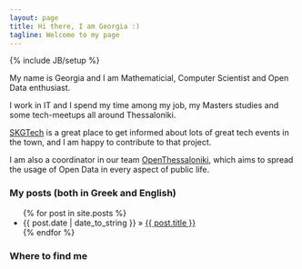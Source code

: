 ```yaml
---
layout: page
title: Hi there, I am Georgia :)
tagline: Welcome to my page
---
```

{% include JB/setup %}

My name is Georgia and I am Mathematicial, Computer Scientist and Open Data enthusiast. 


I work in IT and I spend my time among my job, my Masters studies and some tech-meetups all around Thessaloniki. 

[SKGTech](www.skgtech.io) is a great place to get informed about lots of great tech events in the town, and I am happy to contribute to that project. 

I am also a coordinator in our team [OpenThessaloniki](http://www.openthessaloniki.org), which aims to spread the usage of Open Data in every aspect of public life. 
    
### My posts (both in Greek and English)

<ul class="posts">
  {% for post in site.posts %}
    <li><span>{{ post.date | date_to_string }}</span> &raquo; <a href="{{ BASE_PATH }}{{ post.url }}">{{ post.title }}</a></li>
  {% endfor %}
</ul>


### Where to find me